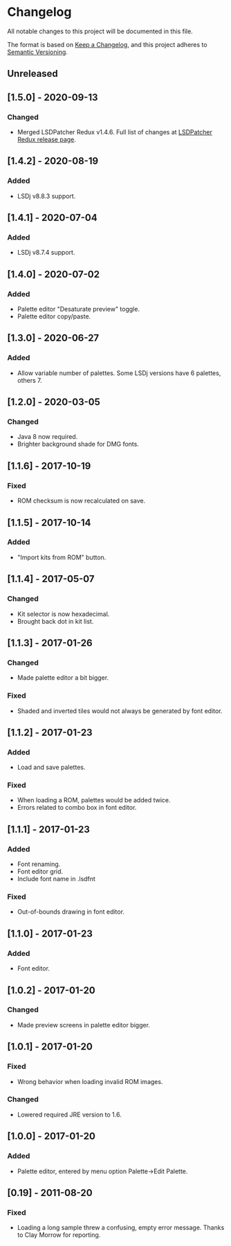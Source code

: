 # Changelog
All notable changes to this project will be documented in this file.

The format is based on [Keep a Changelog](https://keepachangelog.com/en/1.0.0/),
and this project adheres to [Semantic Versioning](https://semver.org/spec/v2.0.0.html).

## Unreleased

## [1.5.0] - 2020-09-13
### Changed
 - Merged LSDPatcher Redux v1.4.6. Full list of changes at [LSDPatcher Redux release page](https://github.com/Eiyeron/lsdpatch/releases).

## [1.4.2] - 2020-08-19
### Added

 - LSDj v8.8.3 support.

## [1.4.1] - 2020-07-04
### Added

 - LSDj v8.7.4 support.

## [1.4.0] - 2020-07-02
### Added

 - Palette editor "Desaturate preview" toggle.
 - Palette editor copy/paste.

## [1.3.0] - 2020-06-27
### Added

 - Allow variable number of palettes. Some LSDj versions have 6 palettes, others 7.

## [1.2.0] - 2020-03-05
### Changed

 - Java 8 now required.
 - Brighter background shade for DMG fonts.

## [1.1.6] - 2017-10-19
### Fixed

 - ROM checksum is now recalculated on save.

## [1.1.5] - 2017-10-14
### Added

 - "Import kits from ROM" button.

## [1.1.4] - 2017-05-07
### Changed

 - Kit selector is now hexadecimal.
 - Brought back dot in kit list.

## [1.1.3] - 2017-01-26
### Changed

 - Made palette editor a bit bigger.

### Fixed

 - Shaded and inverted tiles would not always be generated by font editor.

## [1.1.2] - 2017-01-23
### Added

 - Load and save palettes.

### Fixed

 - When loading a ROM, palettes would be added twice.
 - Errors related to combo box in font editor.

## [1.1.1] - 2017-01-23
### Added

 - Font renaming.
 - Font editor grid.
 - Include font name in .lsdfnt

### Fixed

 - Out-of-bounds drawing in font editor.

## [1.1.0] - 2017-01-23
### Added

 - Font editor.

## [1.0.2] - 2017-01-20
### Changed

 - Made preview screens in palette editor bigger.

## [1.0.1] - 2017-01-20
### Fixed

 - Wrong behavior when loading invalid ROM images.

### Changed

 - Lowered required JRE version to 1.6.

## [1.0.0] - 2017-01-20
### Added

 - Palette editor, entered by menu option Palette->Edit Palette.

## [0.19] - 2011-08-20
### Fixed

 - Loading a long sample threw a confusing, empty error message. Thanks to Clay Morrow for reporting.
